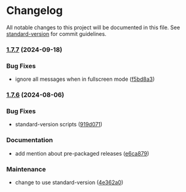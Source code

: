 # Changelog

All notable changes to this project will be documented in this file. See [standard-version](https://github.com/conventional-changelog/standard-version) for commit guidelines.

### [1.7.7](https://github.com/drodil/youtube_auto_pause/compare/v1.7.6...v1.7.7) (2024-09-18)


### Bug Fixes

* ignore all messages when in fullscreen mode ([f5bd8a3](https://github.com/drodil/youtube_auto_pause/commit/f5bd8a3d04c9a4600158739ba81d03084a589aa0))

### [1.7.6](https://github.com/drodil/youtube_auto_pause/compare/v1.7.5...v1.7.6) (2024-08-06)


### Bug Fixes

* standard-version scripts ([919d071](https://github.com/drodil/youtube_auto_pause/commit/919d07151ddf642dc93611310add10c32cf812f2))


### Documentation

* add mention about pre-packaged releases ([e6ca879](https://github.com/drodil/youtube_auto_pause/commit/e6ca879ea8f5f2492ec536222a7dccd7cc2e5a10))


### Maintenance

* change to use standard-version ([4e362a0](https://github.com/drodil/youtube_auto_pause/commit/4e362a0f0f7295008f210084104b3b5aa3b2009f))
